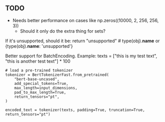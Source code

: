 ## TODO
* Needs better performance on cases like np.zeros((10000, 2, 256, 256, 3))
  * Should it only do the extra thing for sets?

If it's unsupported, should it be:
return "unsupported"  # type(obj).__name__ or {type(obj).__name__: 'unsupported'}



Better support for BatchEncoding. Example:
    texts = ["this is my test text", "this is another test text"] * 100

    # load a pre-trained tokenizer
    tokenizer = BertTokenizerFast.from_pretrained(
        "bert-base-uncased",
        add_special_tokens=True,
        max_length=input_dimensions,
        pad_to_max_length=True,
        return_tensors="pt",
    )

    encoded_text = tokenizer(texts, padding=True, truncation=True, return_tensors="pt")
